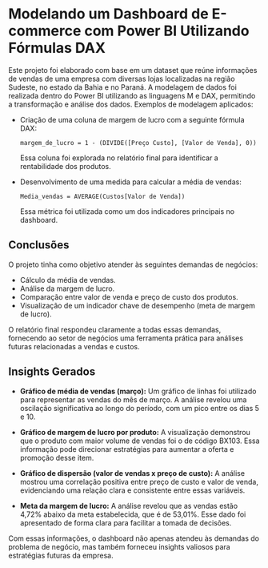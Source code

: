 # Modelando um Dashboard de E-commerce com Power BI Utilizando Fórmulas DAX

Este projeto foi elaborado com base em um dataset que reúne informações de vendas de uma empresa com diversas lojas localizadas na região Sudeste, no estado da Bahia e no Paraná. A modelagem de dados foi realizada dentro do Power BI utilizando as linguagens M e DAX, permitindo a transformação e análise dos dados. Exemplos de modelagem aplicados:

- Criação de uma coluna de margem de lucro com a seguinte fórmula DAX:
  ```
  margem_de_lucro = 1 - (DIVIDE([Preço Custo], [Valor de Venda], 0))
  ```
  Essa coluna foi explorada no relatório final para identificar a rentabilidade dos produtos.

- Desenvolvimento de uma medida para calcular a média de vendas:
  ```
  Media_vendas = AVERAGE(Custos[Valor de Venda])
  ```
  Essa métrica foi utilizada como um dos indicadores principais no dashboard.

## Conclusões

O projeto tinha como objetivo atender às seguintes demandas de negócios: 
- Cálculo da média de vendas.
- Análise da margem de lucro.
- Comparação entre valor de venda e preço de custo dos produtos.
- Visualização de um indicador chave de desempenho (meta de margem de lucro).

O relatório final respondeu claramente a todas essas demandas, fornecendo ao setor de negócios uma ferramenta prática para análises futuras relacionadas a vendas e custos.

## Insights Gerados

- **Gráfico de média de vendas (março):**
  Um gráfico de linhas foi utilizado para representar as vendas do mês de março. A análise revelou uma oscilação significativa ao longo do período, com um pico entre os dias 5 e 10.

- **Gráfico de margem de lucro por produto:**
  A visualização demonstrou que o produto com maior volume de vendas foi o de código BX103. Essa informação pode direcionar estratégias para aumentar a oferta e promoção desse item.

- **Gráfico de dispersão (valor de vendas x preço de custo):**
  A análise mostrou uma correlação positiva entre preço de custo e valor de venda, evidenciando uma relação clara e consistente entre essas variáveis.

- **Meta da margem de lucro:**
  A análise revelou que as vendas estão 4,72% abaixo da meta estabelecida, que é de 53,01%. Esse dado foi apresentado de forma clara para facilitar a tomada de decisões.

Com essas informações, o dashboard não apenas atendeu às demandas do problema de negócio, mas também forneceu insights valiosos para estratégias futuras da empresa.
